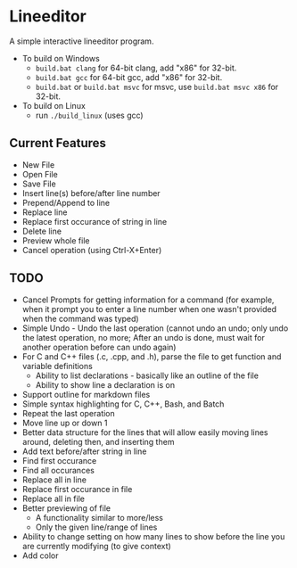 # Lineeditor
A simple interactive lineeditor program.

* To build on Windows
  - `build.bat clang` for 64-bit clang, add "x86" for 32-bit.
  - `build.bat gcc` for 64-bit gcc, add "x86" for 32-bit.
  - `build.bat` or `build.bat msvc` for msvc, use `build.bat msvc x86` for 32-bit.
* To build on Linux
  - run `./build_linux` (uses gcc)

## Current Features
* New File
* Open File
* Save File
* Insert line(s) before/after line number
* Prepend/Append to line
* Replace line
* Replace first occurance of string in line
* Delete line
* Preview whole file
* Cancel operation (using Ctrl-X+Enter)

## TODO
* Cancel Prompts for getting information for a command (for example, when it prompt you to enter a line number when one wasn't provided when the command was typed)
* Simple Undo - Undo the last operation (cannot undo an undo; only undo the latest operation, no more; After an undo is done, must wait for another operation before can undo again)
* For C and C++ files (.c, .cpp, and .h), parse the file to get function and variable definitions
  - Ability to list declarations - basically like an outline of the file
  - Ability to show line a declaration is on
* Support outline for markdown files
* Simple syntax highlighting for C, C++, Bash, and Batch
* Repeat the last operation
* Move line up or down 1
* Better data structure for the lines that will allow easily moving lines around, deleting then, and inserting them
* Add text before/after string in line
* Find first occurance
* Find all occurances
* Replace all in line
* Replace first occurance in file
* Replace all in file
* Better previewing of file
  - A functionality similar to more/less
  - Only the given line/range of lines
* Ability to change setting on how many lines to show before the line you are currently modifying (to give context)
* Add color
